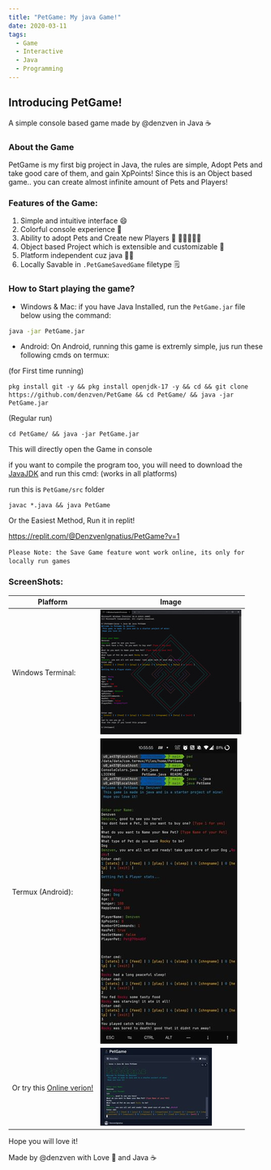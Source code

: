 ```yaml
---
title: "PetGame: My java Game!"
date: 2020-03-11
tags:
  - Game
  - Interactive
  - Java
  - Programming
---
```


## Introducing PetGame!

A simple console based game made by @denzven in Java ☕ 

### About the Game

PetGame is my first big project in Java, the rules are simple,
Adopt Pets and take good care of them, and gain XpPoints!
Since this is an Object based game.. you can create almost infinite amount of Pets and Players!

### Features of the Game:

1. Simple and intuitive interface 😄 
2. Colorful console experience 🌈 
3. Ability to adopt Pets and Create new Players 🐶 🧑🏼‍🤝‍🧑🏼 
4. Object based Project which is extensible and customizable 🧰 
5. Platform independent cuz java 💪🏼 
6. Locally Savable in `.PetGameSavedGame` filetype 🗒️ 

### How to Start playing the game?
- Windows & Mac:
if you have Java Installed, run the `PetGame.jar` file below using the command:
```bash
java -jar PetGame.jar
```

- Android:
On Android, running this game is extremly simple,
jus run these following cmds on termux:

(for First time running)
```
pkg install git -y && pkg install openjdk-17 -y && cd && git clone https://github.com/denzven/PetGame && cd PetGame/ && java -jar PetGame.jar
```

(Regular run)
```
cd PetGame/ && java -jar PetGame.jar 
```
This will directly open the Game in console
  
if you want to compile the program too, you will need to download the [JavaJDK](https://www.oracle.com/java/technologies/java-se-development-kit11-downloads.html)
and run this cmd:
(works in all platforms)

run this is `PetGame/src` folder  
```
javac *.java && java PetGame
```

Or the Easiest Method, Run it in replit!

https://replit.com/@DenzvenIgnatius/PetGame?v=1

`Please Note: the Save Game feature wont work online, its only for locally run games`

### ScreenShots:

| Plafform | Image |
---|---
Windows Terminal:  |  ![WindowsTerminalScreenShot](https://raw.githubusercontent.com/denzven/PetGame/main/assets/WindowsTerminalScreenShot.jpg)
Termux (Android):  |  ![TermuxAdroidScreenShot](https://raw.githubusercontent.com/denzven/PetGame/main/assets/TermuxAdroidScreenShot.jpg)
 Or try this [Online verion!](https://replit.com/@DenzvenIgnatius/PetGame?v=1)  |  [![ReplitScreenShot](https://raw.githubusercontent.com/denzven/PetGame/main/assets/ReplitScreenShot.jpg)](https://replit.com/@DenzvenIgnatius/PetGame?v=1)


Hope you will love it!

Made by @denzven with Love 💜  and Java ☕ 
